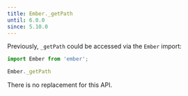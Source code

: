 ```yaml
---
title: Ember._getPath
until: 6.0.0
since: 5.10.0
---
```



Previously, `_getPath` could be accessed via the `Ember` import:
```js
import Ember from 'ember';

Ember._getPath
```

There is no replacement for this API.
